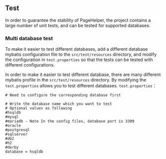 ## Test

In order to guarantee the stability of PageHelper, the project contains a large number of unit tests, and can be tested for supported databases.

### Multi database test

To make it easier to test different databases, 
add a different database mybatis configuration file to the `src/test/resources` directory, 
and modify the configuration in `test.properties` 
so that the tests can be tested with different configurations.

In order to make it easier to test different database, 
there are many different mybatis profile in the `src/test/resources` directory.
By modifying the `test.properties` allows you to test different databases.
`test.properties`：  

```properties
# Need to configure the corresponding database first

# Write the database name which you want to test
# Optional values as following
#hsqldb
#mysql
#mariadb - Note In the config files, database port is 3309
#oracle
#postgresql
#sqlserver
#db2
#h2
#derby
database = hsqldb
```